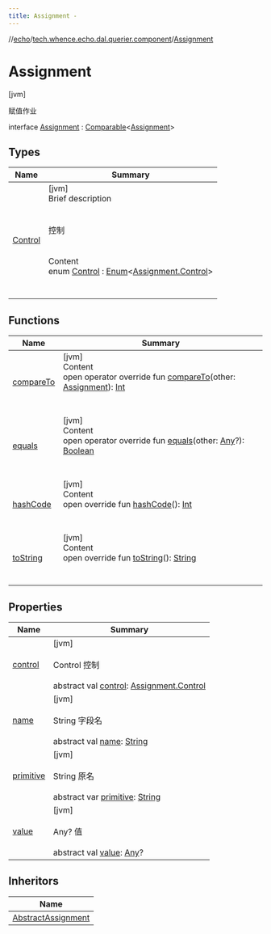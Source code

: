 ```yaml
---
title: Assignment -
---
```

//[echo](../../index.md)/[tech.whence.echo.dal.querier.component](../index.md)/[Assignment](index.md)



# Assignment  
 [jvm] 

赋值作业

interface [Assignment](index.md) : [Comparable](https://kotlinlang.org/api/latest/jvm/stdlib/kotlin/-comparable/index.html)<[Assignment](index.md)>    


## Types  
  
|  Name|  Summary| 
|---|---|
| [Control](-control/index.md)| [jvm]  <br>Brief description  <br><br><br>控制<br><br>  <br>Content  <br>enum [Control](-control/index.md) : [Enum](https://kotlinlang.org/api/latest/jvm/stdlib/kotlin/-enum/index.html)<[Assignment.Control](-control/index.md)>   <br><br><br>


## Functions  
  
|  Name|  Summary| 
|---|---|
| [compareTo](compare-to.md)| [jvm]  <br>Content  <br>open operator override fun [compareTo](compare-to.md)(other: [Assignment](index.md)): [Int](https://kotlinlang.org/api/latest/jvm/stdlib/kotlin/-int/index.html)  <br><br><br>
| [equals](../../tech.whence.echo.webclient.response.exception/-response-unrecognized-exception/index.md#kotlin/Any/equals/#kotlin.Any?/PointingToDeclaration/)| [jvm]  <br>Content  <br>open operator override fun [equals](../../tech.whence.echo.webclient.response.exception/-response-unrecognized-exception/index.md#kotlin/Any/equals/#kotlin.Any?/PointingToDeclaration/)(other: [Any](https://kotlinlang.org/api/latest/jvm/stdlib/kotlin/-any/index.html)?): [Boolean](https://kotlinlang.org/api/latest/jvm/stdlib/kotlin/-boolean/index.html)  <br><br><br>
| [hashCode](../../tech.whence.echo.webclient.response.exception/-response-unrecognized-exception/index.md#kotlin/Any/hashCode/#/PointingToDeclaration/)| [jvm]  <br>Content  <br>open override fun [hashCode](../../tech.whence.echo.webclient.response.exception/-response-unrecognized-exception/index.md#kotlin/Any/hashCode/#/PointingToDeclaration/)(): [Int](https://kotlinlang.org/api/latest/jvm/stdlib/kotlin/-int/index.html)  <br><br><br>
| [toString](../../tech.whence.echo.webclient.response.exception/-response-unrecognized-exception/index.md#kotlin/Any/toString/#/PointingToDeclaration/)| [jvm]  <br>Content  <br>open override fun [toString](../../tech.whence.echo.webclient.response.exception/-response-unrecognized-exception/index.md#kotlin/Any/toString/#/PointingToDeclaration/)(): [String](https://kotlinlang.org/api/latest/jvm/stdlib/kotlin/-string/index.html)  <br><br><br>


## Properties  
  
|  Name|  Summary| 
|---|---|
| [control](index.md#tech.whence.echo.dal.querier.component/Assignment/control/#/PointingToDeclaration/)|  [jvm] <br><br>Control 控制<br><br>abstract val [control](index.md#tech.whence.echo.dal.querier.component/Assignment/control/#/PointingToDeclaration/): [Assignment.Control](-control/index.md)   <br>
| [name](index.md#tech.whence.echo.dal.querier.component/Assignment/name/#/PointingToDeclaration/)|  [jvm] <br><br>String 字段名<br><br>abstract val [name](index.md#tech.whence.echo.dal.querier.component/Assignment/name/#/PointingToDeclaration/): [String](https://kotlinlang.org/api/latest/jvm/stdlib/kotlin/-string/index.html)   <br>
| [primitive](index.md#tech.whence.echo.dal.querier.component/Assignment/primitive/#/PointingToDeclaration/)|  [jvm] <br><br>String 原名<br><br>abstract var [primitive](index.md#tech.whence.echo.dal.querier.component/Assignment/primitive/#/PointingToDeclaration/): [String](https://kotlinlang.org/api/latest/jvm/stdlib/kotlin/-string/index.html)   <br>
| [value](index.md#tech.whence.echo.dal.querier.component/Assignment/value/#/PointingToDeclaration/)|  [jvm] <br><br>Any? 值<br><br>abstract val [value](index.md#tech.whence.echo.dal.querier.component/Assignment/value/#/PointingToDeclaration/): [Any](https://kotlinlang.org/api/latest/jvm/stdlib/kotlin/-any/index.html)?   <br>


## Inheritors  
  
|  Name| 
|---|
| [AbstractAssignment](../-abstract-assignment/index.md)

